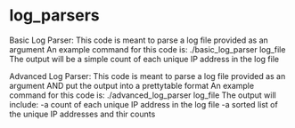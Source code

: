 # log_parsers

Basic Log Parser:
This code is meant to parse a log file provided as an argument
An example command for this code is: ./basic_log_parser log_file
The output will be a simple count of each unique IP address in the log file

Advanced Log Parser:
This code is meant to parse a log file provided as an argument AND put the output into a prettytable format
An example command for this code is: ./advanced_log_parser log_file
The output will include: 
-a count of each unique IP address in the log file
-a sorted list of the unique IP addresses and thir counts
